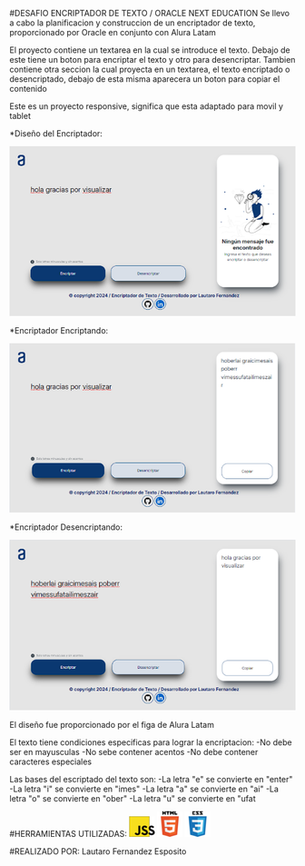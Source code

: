 #DESAFIO ENCRIPTADOR DE TEXTO / ORACLE NEXT EDUCATION
Se llevo a cabo la planificacion y construccion de un encriptador de texto, proporcionado por Oracle en conjunto con Alura Latam

El proyecto contiene un textarea en la cual se introduce el texto. Debajo de este tiene un boton para encriptar el texto y otro para desencriptar. Tambien contiene otra seccion la cual proyecta en un textarea, el texto encriptado o desencriptado, debajo de esta misma aparecera un boton para copiar el contenido

Este es un proyecto responsive, significa que esta adaptado para movil y tablet

*Diseño del Encriptador:

![Encriptador](./assets/encriptador-preview.png)

*Encriptador Encriptando:

![Encriptador](./assets/encriptador-encriptado.png)

*Encriptador Desencriptando:

![Encriptador](./assets/encriptador-desencriptado.png)

El diseño fue proporcionado por el figa de Alura Latam

El texto tiene condiciones especificas para lograr la encriptacion:
-No debe ser en mayusculas
-No sebe contener acentos
-No debe contener caracteres especiales

Las bases del escriptado del texto son:
-La letra "e" se convierte en "enter"
-La letra "i" se convierte en "imes"
-La letra "a" se convierte en "ai"
-La letra "o" se convierte en "ober"
-La letra "u" se convierte en "ufat

#HERRAMIENTAS UTILIZADAS:
![imagen](./assets/jss-logo.png)
![imagen](./assets/html5-logo.png)
![imagen](./assets/css-logo.png)

#REALIZADO POR:
Lautaro Fernandez Esposito
